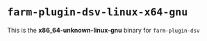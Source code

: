 # `farm-plugin-dsv-linux-x64-gnu`

This is the **x86_64-unknown-linux-gnu** binary for `farm-plugin-dsv`
